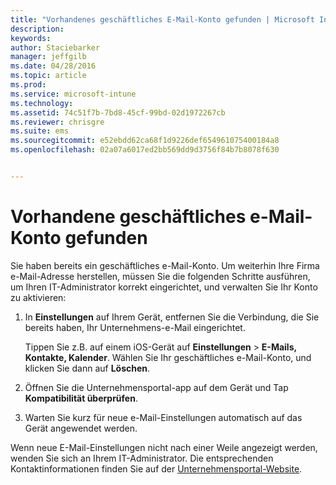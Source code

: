 ```yaml
---
title: "Vorhandenes geschäftliches E-Mail-Konto gefunden | Microsoft Intune"
description: 
keywords: 
author: Staciebarker
manager: jeffgilb
ms.date: 04/28/2016
ms.topic: article
ms.prod: 
ms.service: microsoft-intune
ms.technology: 
ms.assetid: 74c51f7b-7bd8-45cf-99bd-02d1972267cb
ms.reviewer: chrisgre
ms.suite: ems
ms.sourcegitcommit: e52ebdd62ca68f1d9226def654961075400184a8
ms.openlocfilehash: 02a07a6017ed2bb569dd9d3756f84b7b8078f630


---
```


# Vorhandene geschäftliches e-Mail-Konto gefunden
Sie haben bereits ein geschäftliches e-Mail-Konto. Um weiterhin Ihre Firma e-Mail-Adresse herstellen, müssen Sie die folgenden Schritte ausführen, um Ihren IT-Administrator korrekt eingerichtet, und verwalten Sie Ihr Konto zu aktivieren:

1.  In **Einstellungen** auf Ihrem Gerät, entfernen Sie die Verbindung, die Sie bereits haben, Ihr Unternehmens-e-Mail eingerichtet.

    Tippen Sie z.B. auf einem iOS-Gerät auf **Einstellungen** &gt; **E-Mails, Kontakte, Kalender**. Wählen Sie Ihr geschäftliches e-Mail-Konto, und klicken Sie dann auf **Löschen**.

2.  Öffnen Sie die Unternehmensportal-app auf dem Gerät und Tap **Kompatibilität überprüfen**.

3.  Warten Sie kurz für neue e-Mail-Einstellungen automatisch auf das Gerät angewendet werden.

Wenn neue E-Mail-Einstellungen nicht nach einer Weile angezeigt werden, wenden Sie sich an Ihrem IT-Administrator. Die entsprechenden Kontaktinformationen finden Sie auf der [Unternehmensportal-Website](http://portal.manage.microsoft.com).




<!--HONumber=Jun16_HO4-->



